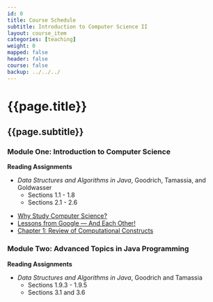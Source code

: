 ```yaml
---
id: 0
title: Course Schedule
subtitle: Introduction to Computer Science II
layout: course_item
categories: [teaching]
weight: 0
mapped: false
header: false
course: false
backup: ../../../
---
```


# {{page.title}}

## {{page.subtitle}}

### Module One: Introduction to Computer Science

**Reading Assignments**

- <em>Data Structures and Algorithms in Java</em>, Goodrich, Tamassia, and Goldwasser
    - Sections 1.1 - 1.8
    - Sections 2.1 - 2.6

<ul>

<li> <a target="_blank" href ="{{site.baseurl}}teaching/cs112F2016/provide/slides/cs112_whystudycomputerscience.html">Why Study Computer Science?</a>
<li> <a target="_blank" href ="{{site.baseurl}}teaching/cs112F2016/provide/slides/cs112_lessons_from_google.html">Lessons from Google &mdash; And Each Other!</a>
<li> <a target="_blank" href ="{{site.baseurl}}teaching/cs112F2016/provide/slides/cs112_chapter1.html">Chapter 1: Review of Computational Constructs</a>

</ul>

### Module Two: Advanced Topics in Java Programming

**Reading Assignments**

- <em>Data Structures and Algorithms in Java</em>, Goodrich and Tamassia
    - Sections 1.9.3 - 1.9.5
    - Sections 3.1 and 3.6
